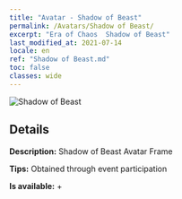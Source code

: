 ```yaml
---
title: "Avatar - Shadow of Beast"
permalink: /Avatars/Shadow of Beast/
excerpt: "Era of Chaos  Shadow of Beast"
last_modified_at: 2021-07-14
locale: en
ref: "Shadow of Beast.md"
toc: false
classes: wide
---
```

 ![Shadow of Beast](/images/a/avatarFrame_79.png)

## Details

 **Description:** Shadow of Beast Avatar Frame 

 **Tips:** Obtained through event participation 

 **Is available:**  + 

